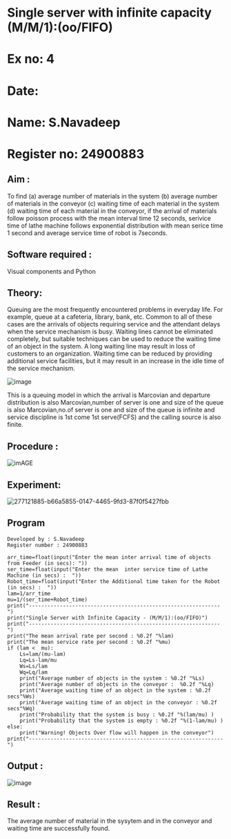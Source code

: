 # Single server with infinite capacity (M/M/1):(oo/FIFO)
# Ex no: 4
# Date:
# Name: S.Navadeep
# Register no: 24900883
## Aim :
To find (a) average number of materials in the system (b) average number of materials in the conveyor (c) waiting time of each material in the system (d) waiting time of each material in the conveyor, if the arrival  of materials follow poisson process with the mean interval time 12 seconds, serivice time of lathe machine follows exponential distribution with mean serice time 1 second and average service time of robot is 7seconds.

## Software required :
Visual components and Python

## Theory:
Queuing are the most frequently encountered problems in everyday life. For example, queue at a cafeteria, library, bank, etc. Common to all of these cases are the arrivals of objects requiring service and the attendant delays when the service mechanism is busy. Waiting lines cannot be eliminated completely, but suitable techniques can be used to reduce the waiting time of an object in the system. A long waiting line may result in loss of customers to an organization. Waiting time can be reduced by providing additional service facilities, but it may result in an increase in the idle time of the service mechanism.

![image](1.png)

This is a queuing model in which the arrival is Marcovian and departure distribution is also Marcovian,number of server is one and size of the queue is also Marcovian,no.of server is one and size of the queue is infinite and service discipline is 1st come 1st serve(FCFS) and the calling source is also finite.

## Procedure :

![imAGE](2.png)



## Experiment:
![277121885-b66a5855-0147-4465-9fd3-87f0f5427fbb](https://github.com/PriyankaAnnadurai/Single-server-infinite-capacity---Markov-Model/assets/118351569/558bdff0-948e-4244-960f-3cc482dffa6c)


## Program
```
Developed by : S.Navadeep
Register number : 24900883

arr_time=float(input("Enter the mean inter arrival time of objects from Feeder (in secs): "))
ser_time=float(input("Enter the mean  inter service time of Lathe Machine (in secs) :  "))
Robot_time=float(input("Enter the Additional time taken for the Robot (in secs) :  "))
lam=1/arr_time
mu=1/(ser_time+Robot_time)
print("--------------------------------------------------------------")
print("Single Server with Infinite Capacity - (M/M/1):(oo/FIFO)")
print("--------------------------------------------------------------")
print("The mean arrival rate per second : %0.2f "%lam)
print("The mean service rate per second : %0.2f "%mu)
if (lam <  mu):
    Ls=lam/(mu-lam)
    Lq=Ls-lam/mu
    Ws=Ls/lam
    Wq=Lq/lam
    print("Average number of objects in the system : %0.2f "%Ls)
    print("Average number of objects in the conveyor :  %0.2f "%Lq)
    print("Average waiting time of an object in the system : %0.2f secs"%Ws)
    print("Average waiting time of an object in the conveyor : %0.2f secs"%Wq)
    print("Probability that the system is busy : %0.2f "%(lam/mu) )
    print("Probability that the system is empty : %0.2f "%(1-lam/mu) )
else:
    print("Warning! Objects Over flow will happen in the conveyor")
print("---------------------------------------------------------------")
```
## Output :
![image](https://github.com/user-attachments/assets/007a9854-3ded-42eb-ba79-0a1a0a7204ac)


## Result :
The average number of material in the sysytem and in the conveyor and waiting time are successfully found.



